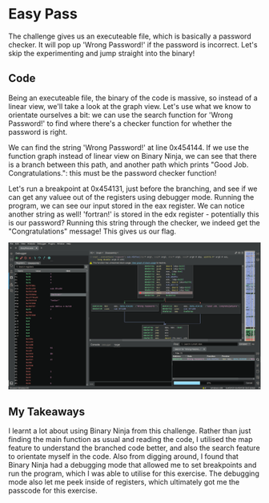 # Easy Pass 
The challenge gives us an executeable file, which is basically a password checker. It will pop up 'Wrong Password!' 
if the password is incorrect. Let's skip the experimenting and jump straight into the binary!

## Code 
Being an executeable file, the binary of the code is massive, so instead of a linear view, we'll take a look at the graph view.
Let's use what we know to orientate ourselves a bit: we can use the search function for 'Wrong Password!' to find where there's 
a checker function for whether the password is right. 

We can find the string 'Wrong Password!' at line 0x454144. If we use the function graph instead of linear view on Binary Ninja, we
can see that there is a branch between this path, and another path which prints "Good Job. Congratulations.": this must be the 
password checker function!

Let's run a breakpoint at 0x454131, just before the branching, and see if we can get any valuee out of the registers using debugger
mode. Running the program, we can see our input stored in the eax register. We can notice another string as well! 'fortran!' is stored
in the edx register - potentially this is our password? Running this string through the checker, we indeed get the "Congratulations" message!
This gives us our flag.

![](break.png)

## My Takeaways
I learnt a lot about using Binary Ninja from this challenge. Rather than just finding the main function as usual and reading the code,
I utilised the map feature to understand the branched code better, and also the search feature to orientate myself in the code. Also from
digging around, I found that Binary Ninja had a debugging mode that allowed me to set breakpoints and run the program, which I was able to
utilise for this exercise. The debugging mode also let me peek inside of registers, which ultimately got me the passcode for this exercise. 